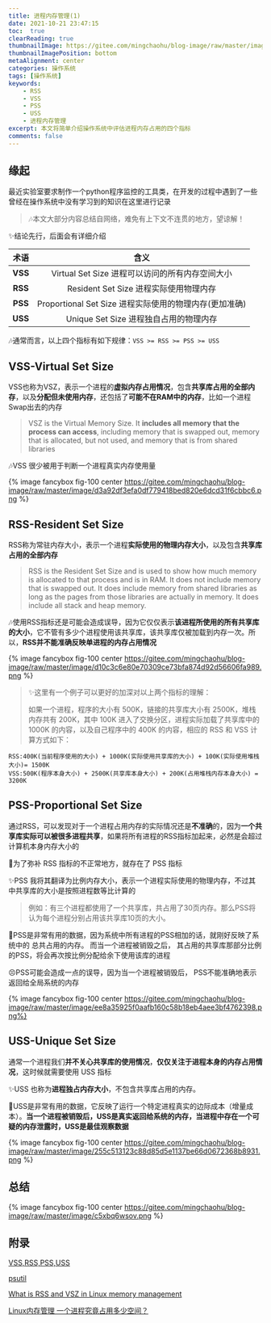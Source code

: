 ```yaml
---
title: 进程内存管理(1)
date: 2021-10-21 23:47:15
toc:  true
clearReading: true
thumbnailImage: https://gitee.com/mingchaohu/blog-image/raw/master/image/c5xbq6wsov.png
thumbnailImagePosition: bottom
metaAlignment: center
categories: 操作系统
tags: [操作系统]
keywords: 
    - RSS
    - VSS
    - PSS
    - USS
    - 进程内存管理
excerpt: 本文将简单介绍操作系统中评估进程内存占用的四个指标
comments: false
---
```


<!--toc-->

## 缘起

最近实验室要求制作一个python程序监控的工具类，在开发的过程中遇到了一些曾经在操作系统中没有学习到的知识在这里进行记录

> :notes:本文大部分内容总结自网络，难免有上下文不连贯的地方，望谅解！

:sparkles:结论先行，后面会有详细介绍

|  术语   |                          含义                          |
| :-----: | :----------------------------------------------------: |
| **VSS** |    Virtual Set Size 进程可以访问的所有内存空间大小     |
| **RSS** |         Resident Set Size 进程实际使用物理内存         |
| **PSS** | Proportional Set Size 进程实际使用的物理内存(更加准确) |
| **USS** |         Unique Set Size 进程独自占用的物理内存         |

:notes:通常而言，以上四个指标有如下规律：`VSS >= RSS >= PSS >= USS`

## VSS-Virtual Set Size

VSS也称为VSZ，表示一个进程的**虚拟内存占用情况**，包含**共享库占用的全部内存**，以及**分配但未使用内存**，还包括了**可能不在RAM中的内存**，比如一个进程Swap出去的内存

> VSZ is the Virtual Memory Size. It **includes all memory that the process can access**, including memory that is swapped out, memory that is allocated, but not used, and memory that is from shared libraries

:notes:VSS 很少被用于判断一个进程真实内存使用量

{% image fancybox  fig-100  center https://gitee.com/mingchaohu/blog-image/raw/master/image/d3a92df3efa0df779418bed820e6dcd31f6cbbc6.png   %}


## RSS-Resident Set Size

RSS称为常驻内存大小，表示一个进程**实际使用的物理内存大小**，以及包含**共享库占用的全部内存**

> RSS is the Resident Set Size and is used to show how much memory is allocated to that process and is in RAM. It does not include memory that is swapped out. It does include memory from shared libraries as long as the pages from those libraries are actually in memory. It does include all stack and heap memory.

:notes:使用RSS指标还是可能会造成误导，因为它仅仅表示**该进程所使用的所有共享库的大小**，它不管有多少个进程使用该共享库，该共享库仅被加载到内存一次。所以，**RSS并不能准确反映单进程的内存占用情况**

{% image fancybox  fig-100  center https://gitee.com/mingchaohu/blog-image/raw/master/image/d10c3c6e80e70309ce73bfa874d92d56606fa989.png  %}

> :sparkles:这里有一个例子可以更好的加深对以上两个指标的理解：
>
> 如果一个进程，程序的大小有 500K，链接的共享库大小有 2500K，堆栈内存共有 200K，其中 100K 进入了交换分区，进程实际加载了共享库中的 1000K 的内容，以及自己程序中的 400K 的内容，相应的 RSS 和 VSS 计算方式如下：

```
RSS:400K(当前程序使用的大小) + 1000K(实际使用共享库的大小) + 100K(实际使用堆栈大小)= 1500K
VSS:500K(程序本身大小) + 2500K(共享库本身大小) + 200K(占用堆栈内存本身大小) = 3200K
```

## PSS-Proportional Set Size

通过RSS，可以发现对于一个进程占用内存的实际情况还是**不准确**的，因为**一个共享库实际可以被很多进程共享**，如果将所有进程的RSS指标加起来，必然是会超过计算机本身内存大小的

:dart:为了弥补 RSS 指标的不正常地方，就存在了 PSS 指标

:sparkles:PSS 我将其翻译为比例内存大小，表示一个进程实际使用的物理内存，不过其中共享库的大小是按照进程数等比计算的

> 例如：有三个进程都使用了一个共享库，共占用了30页内存。那么PSS将认为每个进程分别占用该共享库10页的大小。 

:notebook:PSS是非常有用的数据，因为系统中所有进程的PSS相加的话，就刚好反映了系统中的 总共占用的内存。 而当一个进程被销毁之后， 其占用的共享库那部分比例的PSS，将会再次按比例分配给余下使用该库的进程

:persevere:PSS可能会造成一点的误导，因为当一个进程被销毁后， PSS不能准确地表示返回给全局系统的内存

{% image fancybox  fig-100  center https://gitee.com/mingchaohu/blog-image/raw/master/image/ee8a35925f0aafb160c58b18eb4aee3bf4762398.png%}

## USS-Unique Set Size

通常一个进程我们**并不关心共享库的使用情况**，**仅仅关注于进程本身的内存占用情况**，这时候就需要使用 USS 指标

:sparkles:USS 也称为**进程独占内存大小**，不包含共享库占用的内存。

:notebook:USS是非常有用的数据，它反映了运行一个特定进程真实的边际成本（增量成本）。**当一个进程被销毁后，USS是真实返回给系统的内存，当进程中存在一个可疑的内存泄露时，USS是最佳观察数据**

{% image fancybox  fig-100  center https://gitee.com/mingchaohu/blog-image/raw/master/image/255c513123c88d85d5e1137be66d0672368b8931.png %}



## 总结

{% image fancybox  fig-100  center https://gitee.com/mingchaohu/blog-image/raw/master/image/c5xbq6wsov.png %}

## 附录

[VSS,RSS,PSS,USS](https://www.iteye.com/blog/myeyeofjava-1837860)

[psutil](https://psutil.readthedocs.io/en/stable/#psutil.Process.memory_info)

[What is RSS and VSZ in Linux memory management](https://stackoverflow.com/questions/7880784/what-is-rss-and-vsz-in-linux-memory-management)

[Linux内存管理 一个进程究竟占用多少空间？](https://cloud.tencent.com/developer/article/1683708)

